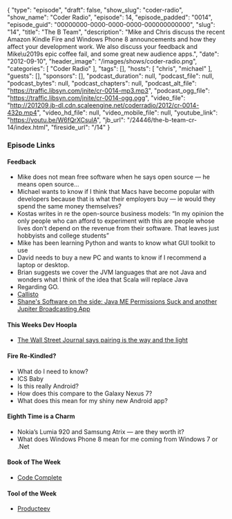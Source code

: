{
  "type": "episode",
  "draft": false,
  "show_slug": "coder-radio",
  "show_name": "Coder Radio",
  "episode": 14,
  "episode_padded": "0014",
  "episode_guid": "00000000-0000-0000-0000-000000000000",
  "slug": "14",
  "title": "The B Team",
  "description": "Mike and Chris discuss the recent Amazon Kindle Fire and Windows Phone 8 announcements and how they affect your development work. We also discuss your feedback and Mike\u2019s epic coffee fail, and some great new audience apps.",
  "date": "2012-09-10",
  "header_image": "/images/shows/coder-radio.png",
  "categories": [
    "Coder Radio"
  ],
  "tags": [],
  "hosts": [
    "chris",
    "michael"
  ],
  "guests": [],
  "sponsors": [],
  "podcast_duration": null,
  "podcast_file": null,
  "podcast_bytes": null,
  "podcast_chapters": null,
  "podcast_alt_file": "https://traffic.libsyn.com/jnite/cr-0014-mp3.mp3",
  "podcast_ogg_file": "https://traffic.libsyn.com/jnite/cr-0014-ogg.ogg",
  "video_file": "http://201209.jb-dl.cdn.scaleengine.net/coderradio/2012/cr-0014-432p.mp4",
  "video_hd_file": null,
  "video_mobile_file": null,
  "youtube_link": "https://youtu.be/W6fQrXCsulA",
  "jb_url": "/24446/the-b-team-cr-14/index.html",
  "fireside_url": "/14"
}


### Episode Links

#### Feedback

  * Mike does not mean free software when he says open source — he means open source…
  * Michael wants to know if I think that Macs have become popular with developers because that is what their employers buy — ie would they spend the same money themselves?
  * Kostas writes in re the open-source business models: “In my opinion the only people who can afford to experiment with this are people whose lives don't depend on the revenue from their software. That leaves just hobbyists and college students”
  * Mike has been learning Python and wants to know what GUI toolkit to use
  * David needs to buy a new PC and wants to know if I recommend a laptop or desktop.
  * Brian suggests we cover the JVM languages that are not Java and wonders what I think of the idea that Scala will replace Java
  * Regarding GO.
  * [Callisto](https://play.google.com/store/apps/detailsab6a.html?id=com.qweex.callisto\\%22)
  * [Shane's Software on the side: Java ME Permissions Suck and another Jupiter Broadcasting App](http://www.softwareontheside.info/2012/09/java-me-permissions-suck-and-another.html/index.html)

#### This Weeks Dev Hoopla

  * [The Wall Street Journal says pairing is the way and the light](http://online.wsj.com/article/SB100008723963904438558045775999930530550306182.html?mod=WSJ_Tech_TECHEDITORSPICKS_1\\%22)

#### Fire Re-Kindled?

  * What do I need to know?
  * ICS Baby
  * Is this really Android?
  * How does this compare to the Galaxy Nexus 7?
  * What does this mean for my shiny new Android app?

#### Eighth Time is a Charm

  * Nokia’s Lumia 920 and Samsung Atrix — are they worth it?
  * What does Windows Phone 8 mean for me coming from Windows 7 or .Net

#### Book of The Week

  * [Code Complete](http://www.amazon.com/Code-Complete-Practical-Handbook-Construction/dp/0735619670/ref%3dsr_1_13793.html?s=books&ie=UTF8&qid=1347291971&sr=1-1&keywords=code+complete\\%22)

#### Tool of the Week

  * [Producteev](http://www.producteev.com/index.html)


